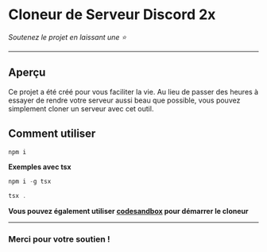 # Cloneur de Serveur Discord 2x

*Soutenez le projet en laissant une :star:*

---

## Aperçu
Ce projet a été créé pour vous faciliter la vie. Au lieu de passer des heures à essayer de rendre votre serveur aussi beau que possible, vous pouvez simplement cloner un serveur avec cet outil.

## Comment utiliser
```typescript
npm i
```
**Exemples avec tsx**
```typescript
npm i -g tsx
```

```typescript
tsx .
```
**Vous pouvez également utiliser [codesandbox](https://codesandbox.io/dashboard/recent) pour démarrer le cloneur**

----


### Merci pour votre soutien !
